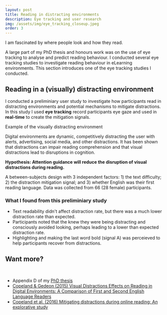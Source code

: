 ```yaml
---
layout: post
title: Reading in distracting environments
description: Eye tracking and user research 
img: /assets/img/eye_tracking_closeup.jpeg
order: 3
---
```


<!-- 
## Project goal/The problem

## My role

## Primary research question

## The solution

## Competency highlighted

## Outcome/Results -->

I am fascinated by where people look and how they read.

A large part of my PhD thesis and honours work was on the use of eye tracking to analyse and predict reading behaviour. I conducted several eye tracking studies to investigate reading behaviour in eLearning environments. This section introduces one of the eye tracking studies I conducted. 

## Reading in a (visually) distracting environment

I conducted a preliminiary user study to investigate how participants read in distracting environments and potential mechanisms to mitigate distractions. In this study I used __eye tracking__ record participants eye gaze and used in **real-time** to create the mitigation signals.


<img class="img_centre" src="{{ site.baseurl }}/assets/img/portfolio_images/example.png" alt="" title="Example of the visually distracting environment"/>
<div class="col three caption">
	Example of the visually distracting environment</p>
</div>


Digital environments are dynamic, competitively distracting the user with alerts, advertising, social media, and other distractions. It has been shown that distractions can impair reading comprehension and that visual distractions lead to disruptions in cognition.

**Hypothesis: Attention guidance will reduce the disruption of visual distractions during reading.**

A between-subjects design with 3 independent factors: 1) the text difficulty; 2) the distraction mitigation signal; and 3) whether English was their first reading language. Data was collected from 66 (28 female) participants.

### What I found from this preliminiary study
<ul>
	<li>Text readability didn't affect distraction rate, but there was a much lower distraction rate than expected.</li>
	<li>Participants noted that the knew they were being distracting and consciously avoided looking, perhaps leading to a lower than expected distraction rate.</li>
	<li>Highlighting and making the last word bold (signal A) was perceieved to help participants recover from distractions.</li>
</ul>

## Want more?

<br>
<ul>
	<li>Appendix D of my <a href= "documents/LCopeland_thesis.pdf" target="_blank">PhD thesis </a></li>
	<li><a href="http://dl.acm.org/citation.cfm?id=2838762">Copeland & Gedeon (2015) Visual Distractions Effects on Reading in Digital Environments: A Comparison of First and Second English Language Readers</a></li>
	<li><a href="http://ieeexplore.ieee.org/abstract/document/7844993/">Copeland et al. (2016) Mitigating distractions during online reading: An explorative study</a></li>
</ul>
